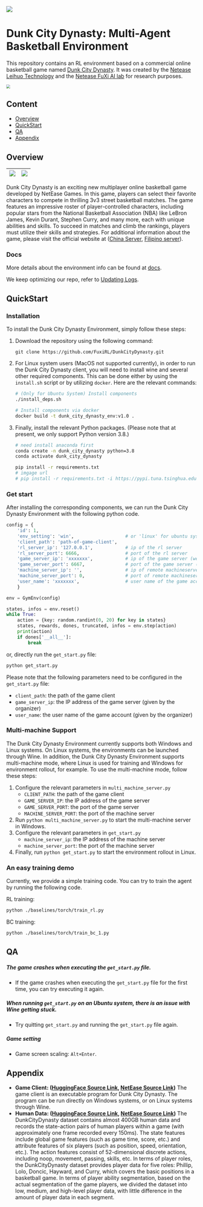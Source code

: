 ![](./assets/Fuxi_logo.png)

# Dunk City Dynasty: Multi-Agent Basketball Environment

This repository contains an RL environment based on a commercial online basketball game named [Dunk City Dynasty](https://www.dunkcitymobile.com/). It was created by the [Netease Leihuo Technology](https://leihuo.163.com/) and the [Netease FuXi AI lab](https://fuxi.163.com/) for research purposes.

<img src="https://github.com/FuxiRL/DunkCityDynasty/blob/main/assets/game_pic.jpg" style="zoom:60%;" />

## Content

- [Overview](#overview)
- [QuickStart](#quickStart)
- [QA](#QA)
- [Appendix](#appendix)

## Overview

| [![](./assets/dcd-3p-shot.png)](https://github.com/FuxiRL/DunkCityDynasty/blob/main/assets/dcd-3p-shot.png) | [![](./assets/dcd-block.png)](https://github.com/FuxiRL/DunkCityDynasty/blob/main/assets/dcd-block.png) |
| ----------------------------- | --------------------------- |

Dunk City Dynasty is an exciting new multiplayer online basketball game developed by NetEase Games. In this game, players can select their favorite characters to compete in thrilling 3v3 street basketball matches. The game features an impressive roster of player-controlled characters, including popular stars from the National Basketball Association (NBA) like LeBron James, Kevin Durant, Stephen Curry, and many more, each with unique abilities and skills. To succeed in matches and climb the rankings, players must utilize their skills and strategies. For additional information about the game, please visit the official website at ([China Server](https://qmx.163.com/), [Filipino server](https://www.dunkcitymobile.com/)).

### Docs

More details about the environment info can be found at [docs](https://fuxirl.github.io/DunkCityDynasty).

We keep optimizing our repo, refer to [Updating Logs](https://fuxirl.github.io/DunkCityDynasty/#/update_log).

## QuickStart

### Installation

To install the Dunk City Dynasty Environment, simply follow these steps: 

1. Download the repository using the following command:

   ```
   git clone https://github.com/FuxiRL/DunkCityDynasty.git
   ```

2. For Linux system users (MacOS not supported currently), in order to run the Dunk City Dynasty client, you will need to install wine and several other required components. This can be done either by using the `install.sh` script or by utilizing `docker`. Here are the relevant commands:

   ```sh
   # (Only for Ubuntu System) Install components
   ./install_deps.sh
   
   # Install components via docker
   docker build -t dunk_city_dynasty_env:v1.0 .
   ```

3. Finally, install the relevant Python packages. (Please note that at present, we only support Python version 3.8.)

   ```sh
   # need install anaconda first
   conda create -n dunk_city_dynasty python=3.8
   conda activate dunk_city_dynasty
   
   pip install -r requirements.txt
   # imgage url
   # pip install -r requirements.txt -i https://pypi.tuna.tsinghua.edu.cn/simple
   ```

### Get start


After installing the corresponding components, we can run the Dunk City Dynasty Environment with the following python code.

```python
config = {
    'id': 1,
    'env_setting': 'win',                   # or 'linux' for ubuntu system
    'client_path': 'path-of-game-client',
    'rl_server_ip': '127.0.0.1',            # ip of the rl server
    'rl_server_port': 6666,                 # port of the rl server
    'game_server_ip': 'xxxxxxx',            # ip of the game server (we will provide a public IP address and port later)
    'game_server_port': 6667,               # port of the game server (we will provide a public IP address and port later)
    'machine_server_ip': '',                # ip of remote machineserver (for multi machine setting)
    'machine_server_port': 0,               # port of remote machineserver (for multi machine setting)
    'user_name': 'xxxxxxx',                 # user name of the game account
    }

env = GymEnv(config)

states, infos = env.reset()
while True:
    action = {key: random.randint(0, 20) for key in states}
    states, rewards, dones, truncated, infos = env.step(action)
    print(action)
    if dones['__all__']:
        break
```

or, directly run the `get_start.py` file: 

```sh
python get_start.py
```

Please note that the following parameters need to be configured in the `get_start.py` file:

* `client_path`: the path of the game client
* `game_server_ip`: the IP address of the game server (given by the organizer)
* `user_name`:  the user name of the game account (given by the organizer)

### Multi-machine Support

The Dunk City Dynasty Environment currently supports both Windows and Linux systems. On Linux systems, the environments can be launched through Wine. In addition, the Dunk City Dynasty Environment supports multi-machine mode, where Linux is used for training and Windows for environment rollout, for example. To use the multi-machine mode, follow these steps:

1. Configure the relevant parameters in `multi_machine_server.py`
   - `CLIENT_PATH`: the path of the game client 
   - `GAME_SERVER_IP`: the IP address of the game server
   - `GAME_SERVER_PORT`: the port of the game server 
   - `MACHINE_SERVER_PORT`: the port of the machine server
2. Run `python multi_machine_server.py` to start the multi-machine server in Windows.
3. Configure the relevant parameters in `get_start.py`
   - `machine_server_ip`: the IP address of the machine server
   - `machine_server_port`: the port of the machine server
4. Finally, run `python get_start.py` to start the environment rollout in Linux.

### An easy training demo

Currently, we provide a simple training code. You can try to train the agent by running the following code.

RL training:

```sh
python ./baselines/torch/train_rl.py
```

BC training:

```sh
python ./baselines/torch/train_bc_1.py
```

## QA

##### The game crashes when executing the `get_start.py` file.

- If the game crashes when executing the `get_start.py` file for the first time, you can try executing it again.

##### When running `get_start.py` on an Ubuntu system, there is an issue with Wine getting stuck.

- Try quitting `get_start.py` and running the `get_start.py` file again. 

##### Game setting

- Game screen scaling: `Alt+Enter`.


## Appendix

- **Game Client: ([HuggingFace Source Link](https://huggingface.co/datasets/FUXI/DunkCityDunasty_GameClient), [NetEase Source Link](https://cdn.fuxi.netease.com/yaotai/zhongbao/xiyin/static/game_package_release.zip?auth_key=2639269098-0-0-da471a6bbe080df0e0a8c9d7d5bd4643))** The game client is an executable program for Dunk City Dynasty. The program can be run directly on Windows systems, or on Linux systems through Wine.
- **Human Data: ([HuggingFace Source Link](https://huggingface.co/datasets/FUXI/DunkCityDynasty_Dataset), [NetEase Source Link](https://cdn.fuxi.netease.com/yaotai/zhongbao/xiyin/static/L33_RELEASE.zip?auth_key=2639295363-0-0-daceb9a4565863011489134c3a8b6718))** The DunkCityDynasty dataset contains almost 400GB human data and records the state-action pairs of human players within a game (with approximately one frame recorded every 150ms). The state features include global game features (such as game time, score, etc.) and attribute features of six players (such as position, speed, orientation, etc.). The action features consist of 52-dimensional discrete actions, including noop, movement, passing, skills, etc. In terms of player roles, the DunkCityDynasty dataset provides player data for five roles: Phillip, Lolo, Doncic, Hayward, and Curry, which covers the basic positions in a basketball game. In terms of player ability segmentation, based on the actual segmentation of the game players, we divided the dataset into low, medium, and high-level player data, with little difference in the amount of player data in each segment.

